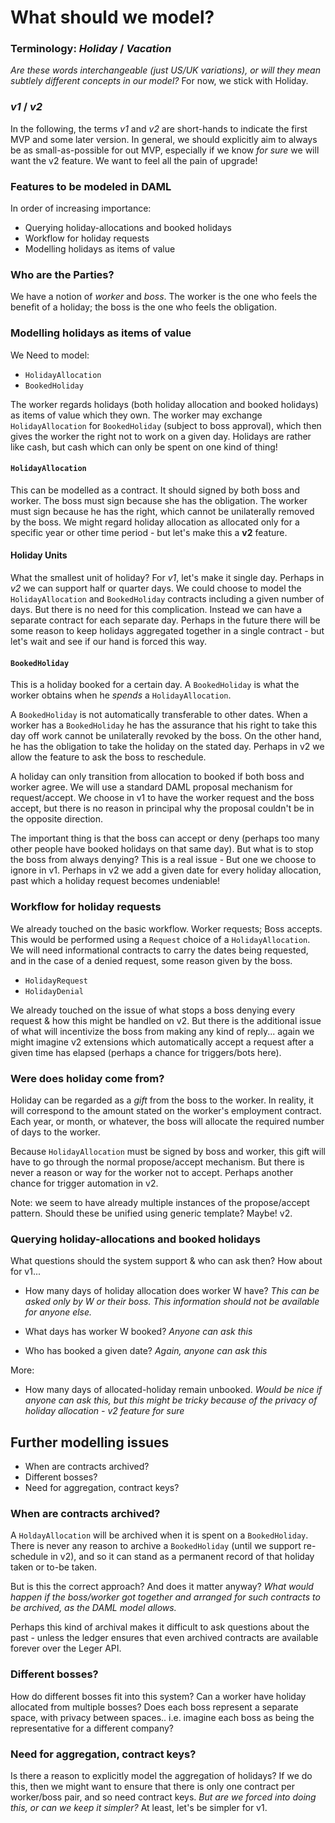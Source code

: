 
# What should we model?

### Terminology: *Holiday* / *Vacation*

*Are these words interchangeable (just US/UK variations), or will they mean subtlely different concepts in our model?* For now, we stick with Holiday.

### *v1* / *v2*

In the following, the terms *v1* and *v2* are short-hands to indicate the first MVP and some later version. In general, we should explicitly aim to always be as small-as-possible for out MVP, especially if we know *for sure* we will want the v2 feature. We want to feel all the pain of upgrade!


### Features to be modeled in DAML

In order of increasing importance:

- Querying holiday-allocations and booked holidays
- Workflow for holiday requests
- Modelling holidays as items of value


### Who are the Parties?

We have a notion of *worker* and *boss*. The worker is the one who feels the benefit of a holiday; the boss is the one who feels the obligation.


### Modelling holidays as items of value

We Need to model:

- `HolidayAllocation`
- `BookedHoliday`

The worker regards holidays (both holiday allocation and booked holidays) as items of value which they own. The worker may exchange `HolidayAllocation` for `BookedHoliday` (subject to boss approval), which then gives the worker the right not to work on a given day. Holidays are rather like cash, but cash which can only be spent on one kind of thing!

#### `HolidayAllocation`

This can be modelled as a contract. It should signed by both boss and worker.
The boss must sign because she has the obligation. The worker must sign because he has the right, which cannot be unilaterally removed by the boss.
We might regard holiday allocation as allocated only for a specific year or other time period - but let's make this a **v2** feature.


#### Holiday Units

What the smallest unit of holiday? For *v1*, let's make it single day. Perhaps in *v2* we can support half or quarter days.
We could choose to model the `HolidayAllocation` and `BookedHoliday` contracts including a given number of days. But there is no need for this complication. Instead we can have a separate contract for each separate day. Perhaps in the future there will be some reason to keep holidays aggregated together in a single contract - but let's wait and see if our hand is forced this way.


#### `BookedHoliday`

This is a holiday booked for a certain day. A `BookedHoliday` is what the worker obtains when he *spends* a `HolidayAllocation`.

A `BookedHoliday` is not automatically transferable to other dates. When a worker has a `BookedHoliday` he has the assurance that his right to take this day off work cannot be unilaterally revoked by the boss. On the other hand, he has the obligation to take the holiday on the stated day. Perhaps in v2 we allow the feature to ask the boss to reschedule.

A holiday can only transition from allocation to booked if both boss and worker agree. We will use a standard DAML proposal mechanism for request/accept. We choose in v1 to have the worker request and the boss accept, but there is no reason in principal why the proposal couldn't be in the opposite direction.

The important thing is that the boss can accept or deny (perhaps too many other people have booked holidays on that same day). But what is to stop the boss from always denying? This is a real issue - But one we choose to ignore in v1.  Perhaps in v2 we add a given date for every holiday allocation, past which a holiday request becomes undeniable!


### Workflow for holiday requests

We already touched on the basic workflow. Worker requests; Boss accepts.
This would be performed using a `Request` choice of a `HolidayAllocation`.
We will need informational contracts to carry the dates being requested,
and in the case of a denied request, some reason given by the boss.

- `HolidayRequest`
- `HolidayDenial`

We already touched on the issue of what stops a boss denying every request & how this might be handled on v2. But there is the additional issue of what will incentivize the boss from making any kind of reply... again we might imagine v2 extensions which automatically accept a request after a given time has elapsed (perhaps a chance for triggers/bots here).


### Were does holiday come from?

Holiday can be regarded as a *gift* from the boss to the worker. In reality, it will correspond to the amount stated on the worker's employment contract. Each year, or month, or whatever, the boss will allocate the required number of days to the worker.

Because `HolidayAllocation` must be signed by boss and worker, this gift will have to go through the normal propose/accept mechanism. But there is never a reason or way for the worker not to accept. Perhaps another chance for trigger automation in v2.

Note: we seem to have already multiple instances of the propose/accept pattern. Should these be unified using generic template? Maybe! v2.


### Querying holiday-allocations and booked holidays

What questions should the system support & who can ask then? How about for v1...

- How many days of holiday allocation does worker W have? *This can be asked only by W or their boss. This information should not be available for anyone else.*

- What days has worker W booked? *Anyone can ask this*

- Who has booked a given date? *Again, anyone can ask this*

More:

- How many days of allocated-holiday remain unbooked. *Would be nice if anyone can ask this, but this might be tricky because of the privacy of holiday allocation - v2 feature for sure*

## Further modelling issues

- When are contracts archived?
- Different bosses?
- Need for aggregation, contract keys?

### When are contracts archived?

A `HoldayAllocation` will be archived when it is spent on a `BookedHoliday`. There is never any reason to archive a `BookedHoliday` (until we support re-schedule in v2), and so it can stand as a permanent record of that holiday taken or to-be taken.

But is this the correct approach? And does it matter anyway? *What would happen if the boss/worker got together and arranged for such contracts to be archived, as the DAML model allows.*

Perhaps this kind of archival makes it difficult to ask questions about the past - unless the ledger ensures that even archived contracts are available forever over the Leger API.

### Different bosses?

How do different bosses fit into this system? Can a worker have holiday allocated from multiple bosses? Does each boss represent a separate space, with privacy between spaces.. i.e. imagine each boss as being the representative for a different company?

### Need for aggregation, contract keys?

Is there a reason to explicitly model the aggregation of holidays? If we do this, then we might want to ensure that there is only one contract per worker/boss pair, and so need contract keys. *But are we forced into doing this, or can we keep it simpler?* At least, let's be simpler for v1.
